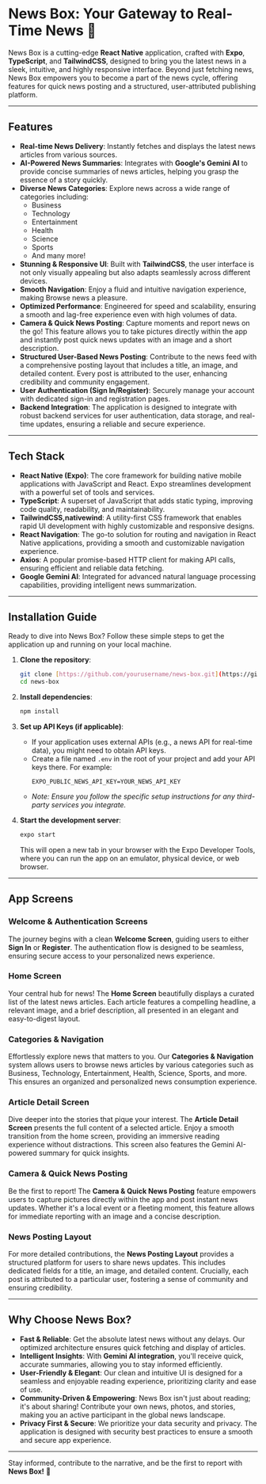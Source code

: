 # News Box: Your Gateway to Real-Time News 🚀

News Box is a cutting-edge **React Native** application, crafted with **Expo**, **TypeScript**, and **TailwindCSS**, designed to bring you the latest news in a sleek, intuitive, and highly responsive interface. Beyond just fetching news, News Box empowers you to become a part of the news cycle, offering features for quick news posting and a structured, user-attributed publishing platform.

---

## Features

* **Real-time News Delivery**: Instantly fetches and displays the latest news articles from various sources.
* **AI-Powered News Summaries**: Integrates with **Google's Gemini AI** to provide concise summaries of news articles, helping you grasp the essence of a story quickly.
* **Diverse News Categories**: Explore news across a wide range of categories including:
    * Business
    * Technology
    * Entertainment
    * Health
    * Science
    * Sports
    * And many more!
* **Stunning & Responsive UI**: Built with **TailwindCSS**, the user interface is not only visually appealing but also adapts seamlessly across different devices.
* **Smooth Navigation**: Enjoy a fluid and intuitive navigation experience, making Browse news a pleasure.
* **Optimized Performance**: Engineered for speed and scalability, ensuring a smooth and lag-free experience even with high volumes of data.
* **Camera & Quick News Posting**: Capture moments and report news on the go! This feature allows you to take pictures directly within the app and instantly post quick news updates with an image and a short description.
* **Structured User-Based News Posting**: Contribute to the news feed with a comprehensive posting layout that includes a title, an image, and detailed content. Every post is attributed to the user, enhancing credibility and community engagement.
* **User Authentication (Sign In/Register)**: Securely manage your account with dedicated sign-in and registration pages.
* **Backend Integration**: The application is designed to integrate with robust backend services for user authentication, data storage, and real-time updates, ensuring a reliable and secure experience.

---

## Tech Stack

* **React Native (Expo)**: The core framework for building native mobile applications with JavaScript and React. Expo streamlines development with a powerful set of tools and services.
* **TypeScript**: A superset of JavaScript that adds static typing, improving code quality, readability, and maintainability.
* **TailwindCSS,nativewind**: A utility-first CSS framework that enables rapid UI development with highly customizable and responsive designs.
* **React Navigation**: The go-to solution for routing and navigation in React Native applications, providing a smooth and customizable navigation experience.
* **Axios**: A popular promise-based HTTP client for making API calls, ensuring efficient and reliable data fetching.
* **Google Gemini AI**: Integrated for advanced natural language processing capabilities, providing intelligent news summarization.

---

## Installation Guide

Ready to dive into News Box? Follow these simple steps to get the application up and running on your local machine.

1.  **Clone the repository**:
    ```sh
    git clone [https://github.com/yourusername/news-box.git](https://github.com/yourusername/news-box.git)
    cd news-box
    ```

2.  **Install dependencies**:
    ```sh
    npm install
    ```

3.  **Set up API Keys (if applicable)**:
    * If your application uses external APIs (e.g., a news API for real-time data), you might need to obtain API keys.
    * Create a file named `.env` in the root of your project and add your API keys there. For example:
        ```
        EXPO_PUBLIC_NEWS_API_KEY=YOUR_NEWS_API_KEY
        ```
    * *Note: Ensure you follow the specific setup instructions for any third-party services you integrate.*

4.  **Start the development server**:
    ```sh
    expo start
    ```
    This will open a new tab in your browser with the Expo Developer Tools, where you can run the app on an emulator, physical device, or web browser.

---

## App Screens

### Welcome & Authentication Screens
The journey begins with a clean **Welcome Screen**, guiding users to either **Sign In** or **Register**. The authentication flow is designed to be seamless, ensuring secure access to your personalized news experience.

### Home Screen
Your central hub for news! The **Home Screen** beautifully displays a curated list of the latest news articles. Each article features a compelling headline, a relevant image, and a brief description, all presented in an elegant and easy-to-digest layout.

### Categories & Navigation
Effortlessly explore news that matters to you. Our **Categories & Navigation** system allows users to browse news articles by various categories such as Business, Technology, Entertainment, Health, Science, Sports, and more. This ensures an organized and personalized news consumption experience.

### Article Detail Screen
Dive deeper into the stories that pique your interest. The **Article Detail Screen** presents the full content of a selected article. Enjoy a smooth transition from the home screen, providing an immersive reading experience without distractions. This screen also features the Gemini AI-powered summary for quick insights.

### Camera & Quick News Posting
Be the first to report! The **Camera & Quick News Posting** feature empowers users to capture pictures directly within the app and post instant news updates. Whether it's a local event or a fleeting moment, this feature allows for immediate reporting with an image and a concise description.

### News Posting Layout
For more detailed contributions, the **News Posting Layout** provides a structured platform for users to share news updates. This includes dedicated fields for a title, an image, and detailed content. Crucially, each post is attributed to a particular user, fostering a sense of community and ensuring credibility.

---

## Why Choose News Box?

* **Fast & Reliable**: Get the absolute latest news without any delays. Our optimized architecture ensures quick fetching and display of articles.
* **Intelligent Insights**: With **Gemini AI integration**, you'll receive quick, accurate summaries, allowing you to stay informed efficiently.
* **User-Friendly & Elegant**: Our clean and intuitive UI is designed for a seamless and enjoyable reading experience, prioritizing clarity and ease of use.
* **Community-Driven & Empowering**: News Box isn't just about reading; it's about sharing! Contribute your own news, photos, and stories, making you an active participant in the global news landscape.
* **Privacy First & Secure**: We prioritize your data security and privacy. The application is designed with security best practices to ensure a smooth and secure app experience.

---

Stay informed, contribute to the narrative, and be the first to report with **News Box!** 🚀
